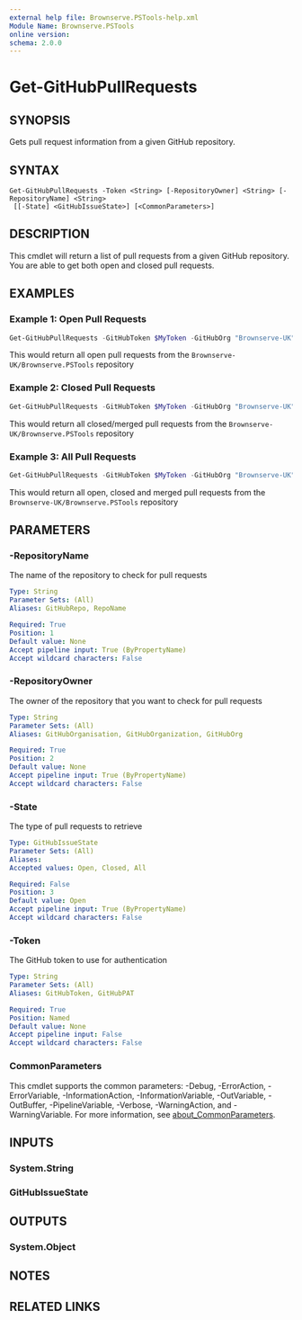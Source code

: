 ```yaml
---
external help file: Brownserve.PSTools-help.xml
Module Name: Brownserve.PSTools
online version:
schema: 2.0.0
---
```


# Get-GitHubPullRequests

## SYNOPSIS

Gets pull request information from a given GitHub repository.

## SYNTAX

```text
Get-GitHubPullRequests -Token <String> [-RepositoryOwner] <String> [-RepositoryName] <String>
 [[-State] <GitHubIssueState>] [<CommonParameters>]
```

## DESCRIPTION

This cmdlet will return a list of pull requests from a given GitHub repository.  
You are able to get both open and closed pull requests.

## EXAMPLES

### Example 1: Open Pull Requests

```powershell
Get-GitHubPullRequests -GitHubToken $MyToken -GitHubOrg "Brownserve-UK" -RepoName "Brownserve.PSTools" -State Open
```

This would return all open pull requests from the `Brownserve-UK/Brownserve.PSTools` repository

### Example 2: Closed Pull Requests

```powershell
Get-GitHubPullRequests -GitHubToken $MyToken -GitHubOrg "Brownserve-UK" -RepoName "Brownserve.PSTools" -State Closed
```

This would return all closed/merged pull requests from the `Brownserve-UK/Brownserve.PSTools` repository

### Example 3: All Pull Requests

```powershell
Get-GitHubPullRequests -GitHubToken $MyToken -GitHubOrg "Brownserve-UK" -RepoName "Brownserve.PSTools" -State All
```

This would return all open, closed and merged pull requests from the `Brownserve-UK/Brownserve.PSTools` repository

## PARAMETERS

### -RepositoryName

The name of the repository to check for pull requests

```yaml
Type: String
Parameter Sets: (All)
Aliases: GitHubRepo, RepoName

Required: True
Position: 1
Default value: None
Accept pipeline input: True (ByPropertyName)
Accept wildcard characters: False
```

### -RepositoryOwner

The owner of the repository that you want to check for pull requests

```yaml
Type: String
Parameter Sets: (All)
Aliases: GitHubOrganisation, GitHubOrganization, GitHubOrg

Required: True
Position: 2
Default value: None
Accept pipeline input: True (ByPropertyName)
Accept wildcard characters: False
```

### -State

The type of pull requests to retrieve

```yaml
Type: GitHubIssueState
Parameter Sets: (All)
Aliases:
Accepted values: Open, Closed, All

Required: False
Position: 3
Default value: Open
Accept pipeline input: True (ByPropertyName)
Accept wildcard characters: False
```

### -Token

The GitHub token to use for authentication

```yaml
Type: String
Parameter Sets: (All)
Aliases: GitHubToken, GitHubPAT

Required: True
Position: Named
Default value: None
Accept pipeline input: False
Accept wildcard characters: False
```

### CommonParameters

This cmdlet supports the common parameters: -Debug, -ErrorAction, -ErrorVariable, -InformationAction, -InformationVariable, -OutVariable, -OutBuffer, -PipelineVariable, -Verbose, -WarningAction, and -WarningVariable. For more information, see [about_CommonParameters](http://go.microsoft.com/fwlink/?LinkID=113216).

## INPUTS

### System.String

### GitHubIssueState

## OUTPUTS

### System.Object

## NOTES

## RELATED LINKS
